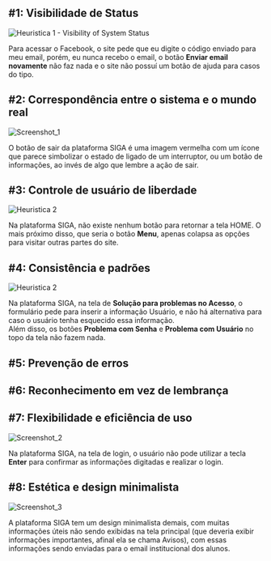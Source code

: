 ## #1: Visibilidade de Status

![Heuristica 1 - Visibility of System Status](https://github.com/pedro11pucci/Bertoti/assets/56747051/4436b55f-5a37-4607-8749-74bca63fcf72)

Para acessar o Facebook, o site pede que eu digite o código enviado para meu email, porém, eu nunca recebo o email, o botão <b>Enviar email novamente</b> não faz nada e o site não possuí um botão de ajuda para casos do tipo.

## #2: Correspondência entre o sistema e o mundo real

![Screenshot_1](https://github.com/pedro11pucci/Bertoti/assets/56747051/429f9781-6ae9-4872-a3e5-7253fd76e62c)

O botão de sair da plataforma SIGA é uma imagem vermelha com um ícone que parece simbolizar o estado de ligado de um interruptor, ou um botão de informações, ao invés de algo que lembre a ação de sair.

## #3: Controle de usuário de liberdade

![Heuristica 2](https://github.com/pedro11pucci/Bertoti/assets/56747051/5223166c-efda-4331-b6ab-dfd80a7f9502)

Na plataforma SIGA, não existe nenhum botão para retornar a tela HOME. O mais próximo disso, que seria o botão <b>Menu</b>, apenas colapsa as opções para visitar outras partes do site.

## #4: Consistência e padrões

![Heuristica 2](https://github.com/pedro11pucci/Bertoti/assets/56747051/e2f90200-51f1-43ec-be91-35329a7b6d13)

Na plataforma SIGA, na tela de <b>Solução para problemas no Acesso</b>, o formulário pede para inserir a informação Usuário, e não há alternativa para caso o usuário tenha esquecido essa informação. <br>
Além disso, os botões <b>Problema com Senha</b> e <b>Problema com Usuário</b> no topo da tela não fazem nada.

## #5: Prevenção de erros

## #6: Reconhecimento em vez de lembrança

## #7: Flexibilidade e eficiência de uso

![Screenshot_2](https://github.com/pedro11pucci/Bertoti/assets/56747051/47ffae26-9c71-4152-8f5d-06cc7969ab39)

Na plataforma SIGA, na tela de login, o usuário não pode utilizar a tecla <b>Enter</b> para confirmar as informações digitadas e realizar o login.

## #8: Estética e design minimalista

![Screenshot_3](https://github.com/pedro11pucci/Bertoti/assets/56747051/5becfef8-829b-4eba-afbd-cf563d445b21)


A plataforma SIGA tem um design minimalista demais, com muitas informações úteis não sendo exibidas na tela principal (que deveria exibir informações importantes, afinal ela se chama Avisos), com essas informações sendo enviadas para o email institucional dos alunos.
